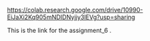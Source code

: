 https://colab.research.google.com/drive/10990-EiJaXi2Kq905mNDIDNyjjy3lEVg?usp=sharing

This is the link for the assignment_6 .